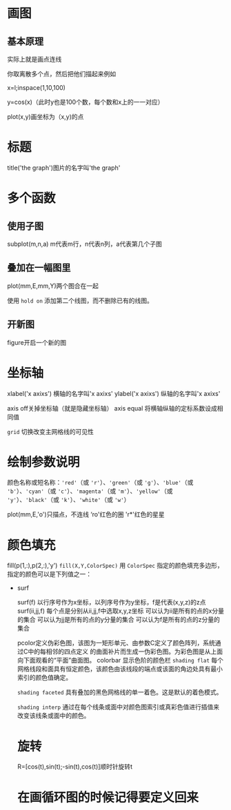 # 画图
## 基本原理
实际上就是画点连线

你取离散多个点，然后把他们描起来例如

x=l;inspace(1,10,100)

y=cos(x)（此时y也是100个数，每个数和x上的一一对应）

plot(x,y)画坐标为（x,y)的点

# 标题

title('the graph')图片的名字叫'the graph'

# 多个函数

## 使用子图

subplot(m,n,a)
m代表m行，n代表n列，a代表第几个子图

## 叠加在一幅图里

plot(mm,E,mm,Y)两个图合在一起

使用 `hold on` 添加第二个线图，而不删除已有的线图。

## 开新图

figure开启一个新的图

# 坐标轴

xlabel('x axixs') 横轴的名字叫'x axixs'
ylabel('x axixs') 纵轴的名字叫'x axixs'

axis off关掉坐标轴（就是隐藏坐标轴）
axis equal 将横轴纵轴的定标系数设成相同值

`grid` 切换改变主网格线的可见性

# 绘制参数说明

颜色名称或短名称：`'red'`（或 `'r'`）、`'green'`（或 `'g'`）、`'blue'`（或 `'b'`）、`'cyan'`（或 `'c'`）、`'magenta'`（或 `'m'`）、`'yellow'`（或 `'y'`）、`'black'`（或 `'k'`）、`'white'`（或 `'w'`）

plot(mm,E,'o')只描点，不连线
‘ro'红色的圈 'r*'红色的星星

# 颜色填充

   fill(p(1,:),p(2,:),'y')
   `fill(X,Y,ColorSpec)` 用 `ColorSpec` 指定的颜色填充多边形，指定的颜色可以是下列值之一：

- surf

  surf(f)
  以行序号作为x坐标，以列序号作为y坐标，f是代表(x,y,z)的z点
  surf(ii,jj,f)
  每个点是分别从ii,jj,f中选取x,y,z坐标
  可以认为ii是所有的点的x分量的集合
  可以认为jj是所有的点的y分量的集合
  可以认为f是所有的点的z分量的集合

  pcolor定义伪彩色图，该图为一矩形单元、由参数C定义了颜色阵列，系统通过C中的每相邻的四点定义 的曲面补片而生成一伪彩色图。为彩色图是从上面向下面观看的“平面”曲面图。
  colorbar 显示色阶的颜色栏
  `shading flat` 每个网格线段和面具有恒定颜色，该颜色由该线段的端点或该面的角边处具有最小索引的颜色值确定。

  `shading faceted` 具有叠加的黑色网格线的单一着色。这是默认的着色模式。

  `shading interp` 通过在每个线条或面中对颜色图索引或真彩色值进行插值来改变该线条或面中的颜色。

  # 旋转

  R=[cos(t),sin(t);-sin(t),cos(t)]顺时针旋转t

  # 在画循环图的时候记得要定义回来